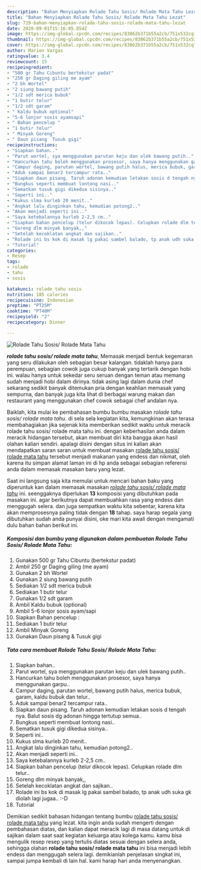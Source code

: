 ```yaml
---
description: "Bahan Menyiapkan Rolade Tahu Sosis/ Rolade Mata Tahu Lezat"
title: "Bahan Menyiapkan Rolade Tahu Sosis/ Rolade Mata Tahu Lezat"
slug: 729-bahan-menyiapkan-rolade-tahu-sosis-rolade-mata-tahu-lezat
date: 2020-09-01T15:16:05.854Z
image: https://img-global.cpcdn.com/recipes/83862b371b55a2cb/751x532cq70/rolade-tahu-sosis-rolade-mata-tahu-foto-resep-utama.jpg
thumbnail: https://img-global.cpcdn.com/recipes/83862b371b55a2cb/751x532cq70/rolade-tahu-sosis-rolade-mata-tahu-foto-resep-utama.jpg
cover: https://img-global.cpcdn.com/recipes/83862b371b55a2cb/751x532cq70/rolade-tahu-sosis-rolade-mata-tahu-foto-resep-utama.jpg
author: Marion Vargas
ratingvalue: 3.4
reviewcount: 15
recipeingredient:
- "500 gr Tahu Cibuntu bertekstur padat"
- "250 gr Daging giling me ayam"
- "2 bh Wortel"
- "2 siung bawang putih"
- "1/2 sdt merica bubuk"
- "1 butir telur"
- "1/2 sdt garam"
- " Kaldu bubuk optional"
- "5-6 lonjor sosis ayamsapi"
- " Bahan pencelup "
- "1 butir telur"
- " Minyak Goreng"
- " Daun pisang  Tusuk gigi"
recipeinstructions:
- "Siapkan bahan.."
- "Parut wortel, sya menggunakan parutan keju dan ulek bawang putih.."
- "Hancurkan tahu boleh menggunakan prosesor, saya hanya menggunakan garpu.."
- "Campur daging, parutan wortel, bawang putih halus, merica bubuk, garam, kaldu bubuk dan telur.."
- "Aduk sampai benar2 tercampur rata.."
- "Siapkan daun pisang. Taruh adonan kemudian letakan sosis d tengah nya. Balut sosis dg adonan hingga tertutup semua.."
- "Bungkus seperti membuat lontong nasi.."
- "Sematkan tusuk gigi dikedua sisinya.."
- "Seperti ini.."
- "Kukus slma kurleb 20 menit.."
- "Angkat lalu dinginkan tahu, kemudian potong2.."
- "Akan menjadi seperti ini.."
- "Saya ketebalannya kurleb 2-2,5 cm.."
- "Siapkan bahan pencelup (telur dikocok lepas). Celupkan rolade dlm telur.."
- "Goreng dlm minyak banyak,,"
- "Setelah kecoklatan angkat dan sajikan.."
- "Rolade ini bs kok di masak lg pakai sambel balado, tp anak udh suka gk diolah lagi jugaa.. :-D"
- "Tutorial"
categories:
- Resep
tags:
- rolade
- tahu
- sosis

katakunci: rolade tahu sosis 
nutrition: 185 calories
recipecuisine: Indonesian
preptime: "PT25M"
cooktime: "PT40M"
recipeyield: "2"
recipecategory: Dinner

---
```



![Rolade Tahu Sosis/ Rolade Mata Tahu](https://img-global.cpcdn.com/recipes/83862b371b55a2cb/751x532cq70/rolade-tahu-sosis-rolade-mata-tahu-foto-resep-utama.jpg)

<b><i>rolade tahu sosis/ rolade mata tahu</i></b>, Memasak menjadi bentuk kegemaran yang seru dilakukan oleh sebagian besar kalangan. tidaklah hanya para perempuan, sebagian cowok juga cukup banyak yang tertarik dengan hobi ini. walau hanya untuk sekedar seru seruan dengan teman atau memang sudah menjadi hobi dalam dirinya. tidak asing lagi dalam dunia chef sekarang sedikit banyak ditemukan pria dengan keahlian memasak yang sempurna, dan banyak juga kita lihat di berbagai warung makan dan restaurant yang menggunakan chef cowok sebagai chef andalan nya.



Baiklah, kita mulai ke pembahasan bumbu bumbu masakan <i>rolade tahu sosis/ rolade mata tahu</i>. di sela sela kegiatan kita, kemungkinan akan terasa membahagiakan jika sejenak kita memberikan sedikit waktu untuk meracik rolade tahu sosis/ rolade mata tahu ini. dengan keberhasilan anda dalam meracik hidangan tersebut, akan membuat diri kita bangga akan hasil olahan kalian sendiri. apalagi disini dengan situs ini kalian akan mendapatkan saran saran untuk membuat masakan <u>rolade tahu sosis/ rolade mata tahu</u> tersebut menjadi makanan yang endess dan nikmat, oleh karena itu simpan alamat laman ini di hp anda sebagai sebagian referensi anda dalam memasak masakan baru yang lezat.


Saat ini langsung saja kita memulai untuk mencari bahan baku yang diperuntuk kan dalam memasak masakan <u><i>rolade tahu sosis/ rolade mata tahu</i></u> ini. seenggaknya diperlukan <b>13</b> komposisi yang dibutuhkan pada masakan ini. agar berikutnya dapat membuahkan rasa yang endess dan menggugah selera. dan juga sempatkan waktu kita sebentar, karena kita akan memprosesnya paling tidak dengan <b>18</b> tahap. saya harap segala yang dibutuhkan sudah anda punyai disini, oke mari kita awali dengan mengamati dulu bahan bahan berikut ini.

<!--inarticleads1-->

##### Komposisi dan bumbu yang digunakan dalam pembuatan Rolade Tahu Sosis/ Rolade Mata Tahu:

1. Gunakan 500 gr Tahu Cibuntu (bertekstur padat)
1. Ambil 250 gr Daging giling (me ayam)
1. Gunakan 2 bh Wortel
1. Gunakan 2 siung bawang putih
1. Sediakan 1/2 sdt merica bubuk
1. Sediakan 1 butir telur
1. Gunakan 1/2 sdt garam
1. Ambil  Kaldu bubuk (optional)
1. Ambil 5-6 lonjor sosis ayam/sapi
1. Siapkan  Bahan pencelup :
1. Sediakan 1 butir telur
1. Ambil  Minyak Goreng
1. Gunakan  Daun pisang &amp; Tusuk gigi




<!--inarticleads2-->

##### Tata cara membuat Rolade Tahu Sosis/ Rolade Mata Tahu:

1. Siapkan bahan..
1. Parut wortel, sya menggunakan parutan keju dan ulek bawang putih..
1. Hancurkan tahu boleh menggunakan prosesor, saya hanya menggunakan garpu..
1. Campur daging, parutan wortel, bawang putih halus, merica bubuk, garam, kaldu bubuk dan telur..
1. Aduk sampai benar2 tercampur rata..
1. Siapkan daun pisang. Taruh adonan kemudian letakan sosis d tengah nya. Balut sosis dg adonan hingga tertutup semua..
1. Bungkus seperti membuat lontong nasi..
1. Sematkan tusuk gigi dikedua sisinya..
1. Seperti ini..
1. Kukus slma kurleb 20 menit..
1. Angkat lalu dinginkan tahu, kemudian potong2..
1. Akan menjadi seperti ini..
1. Saya ketebalannya kurleb 2-2,5 cm..
1. Siapkan bahan pencelup (telur dikocok lepas). Celupkan rolade dlm telur..
1. Goreng dlm minyak banyak,,
1. Setelah kecoklatan angkat dan sajikan..
1. Rolade ini bs kok di masak lg pakai sambel balado, tp anak udh suka gk diolah lagi jugaa.. :-D
1. Tutorial




Demikian sedikit bahasan hidangan tentang bumbu <u>rolade tahu sosis/ rolade mata tahu</u> yang lezat. kita ingin anda sudah mengerti dengan pembahasan diatas, dan kalian dapat meracik lagi di masa datang untuk di sajikan dalam saat saat kegiatan keluarga atau kolega kamu. kamu bisa mengulik resep resep yang tertulis diatas sesuai dengan selera anda, sehingga olahan <b>rolade tahu sosis/ rolade mata tahu</b> ini bisa menjadi lebih endess dan menggugah selera lagi. demikianlah penjelasan singkat ini, sampai jumpa kembali di lain hal. kami harap hari anda menyenangkan.
